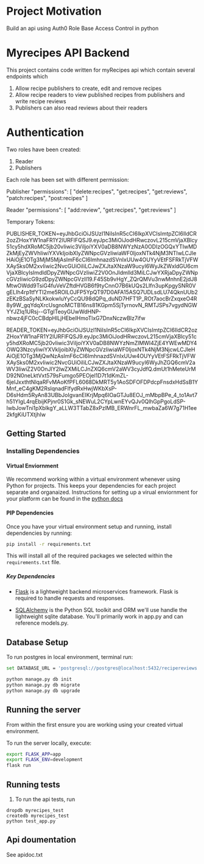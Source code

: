 # Project Motivation
Build an api using Auth0 Role Base Access Control in python

# Myrecipes API Backend
This project contains  code written for myRecipes api which contain several endpoints which 

1. Allow recipe publishers to create, edit and remove recipes
2. Allow recipe readers to view published recipes from publishers and write recipe reviews
3. Publishers can also read reviews about their readers

# Authentication
Two roles have been created:
1. Reader
2. Publishers

Each role has been set with different permission:

Publisher 
"permissions": [
    "delete:recipes",
    "get:recipes",
    "get:reviews",
    "patch:recipes",
    "post:recipes"
  ]

Reader 
  "permissions": [
    "add:review",
    "get:recipes",
    "get:reviews"
  ]

Temporary Tokens:

PUBLISHER_TOKEN=eyJhbGciOiJSUzI1NiIsInR5cCI6IkpXVCIsImtpZCI6IldCR2ozZHoxYW1naFR1Y2lURFlFQSJ9.eyJpc3MiOiJodHRwczovL215cmVjaXBlcy51cy5hdXRoMC5jb20vIiwic3ViIjoiYXV0aDB8NWYzNzA0ODIzOGQxYTIwMDZkMjEyZWVhIiwiYXVkIjoibXlyZWNpcGVzIiwiaWF0IjoxNTk4NjM3NTIwLCJleHAiOjE1OTg3MjM5MjAsImF6cCI6ImhnazdSVnIxUUw4OUYyVEtFSFRkTjVFWXAySks0M2xvIiwic2NvcGUiOiIiLCJwZXJtaXNzaW9ucyI6WyJkZWxldGU6cmVjaXBlcyIsImdldDpyZWNpcGVzIiwiZ2V0OnJldmlld3MiLCJwYXRjaDpyZWNpcGVzIiwicG9zdDpyZWNpcGVzIl19.F45Sb9vHgY_ZQrQMVu3nwMnhnE2jdJ8MtwOWdd9TsiG4fuVeVZftdHVGB6f9tyCnnO7B6kUQs2LIfn3upKpgySNR0VgELIh4rp1tfYTI2me5ROILOJFP5YpQT97D0AFA15ASQ7UDLsdLU74QknUUb2zEKzBSaSyNLKkokwIuYyCcQU98dQPq_duND7HFT1P_ROt7aocBrZxqxeO4R8y9W_gqYdqXrcUsgnoMCTB16ns81KGpm5SjTyrnovN_RMTJSPs7vgydNGWYYJZIq1URsj--GTgITeoyGUwWdHNP-nbwz4jFC0cCBdpHlLjHEbeIHmoTlxG7DnxNczwBlz7ifw


READER_TOKEN=eyJhbGciOiJSUzI1NiIsInR5cCI6IkpXVCIsImtpZCI6IldCR2ozZHoxYW1naFR1Y2lURFlFQSJ9.eyJpc3MiOiJodHRwczovL215cmVjaXBlcy51cy5hdXRoMC5jb20vIiwic3ViIjoiYXV0aDB8NWYzNmZlMWI4ZjE4YWEwMDY4OWQ3NzcyIiwiYXVkIjoibXlyZWNpcGVzIiwiaWF0IjoxNTk4NjM3NjcwLCJleHAiOjE1OTg3MjQwNzAsImF6cCI6ImhnazdSVnIxUUw4OUYyVEtFSFRkTjVFWXAySks0M2xvIiwic2NvcGUiOiIiLCJwZXJtaXNzaW9ucyI6WyJhZGQ6cmV2aWV3IiwiZ2V0OnJlY2lwZXMiLCJnZXQ6cmV2aWV3cyJdfQ.dmUt1hMeteUrMD92N0neLktVxt579sFumgo5PEOjel1D7t1dKmZL-6jelJxxthtNlqaRFvMAoKfPFL6068DkMRT5y1AoSDFOFDPdcpFnsdxHdSsB1YMnf_eC4gKM2RslqnadFIfydRxHwjWKbXsP-D6sHdm5RyAn83UBbJoIgvanEIKrjMpq6IOaGTJu8EOJ_mMbpBPe_4_to1Avt7h51YIgL4rqEbijKPjnr0S1Gk_sNEWuL2CYpLwnEYvQJv0QlhGpPgoLdSP-IwbJowTni1pXblkgY_aLLW3TTabZ8xPzlMB_ERWnrFL_mwbaZa6W7g71H1ee2kfgKiUTXtjhIw

## Getting Started

### Installing Dependencies

#### Virtual Enviornment

We recommend working within a virtual environment whenever using Python for projects. This keeps your dependencies for each project separate and organaized. Instructions for setting up a virual enviornment for your platform can be found in the [python docs](https://packaging.python.org/guides/installing-using-pip-and-virtual-environments/)


#### PIP Dependencies

Once you have your virtual environment setup and running, install dependencies by running:

```bash
pip install -r requirements.txt
```

This will install all of the required packages we selected within the `requirements.txt` file.

##### Key Dependencies

- [Flask](http://flask.pocoo.org/)  is a lightweight backend microservices framework. Flask is required to handle requests and responses.

- [SQLAlchemy](https://www.sqlalchemy.org/) is the Python SQL toolkit and ORM we'll use handle the lightweight sqlite database. You'll primarily work in app.py and can reference models.py. 


## Database Setup
To run postgres in local environment, terminal run:
```bash
set DATABASE_URL = 'postgresql://postgres@localhost:5432/recipereviews'
```

```bash
python manage.py db init
python manage.py db migrate
python manage.py db upgrade
```

## Running the server

From within the first ensure you are working using your created virtual environment.

To run the server locally, execute:

```bash
export FLASK_APP=app
export FLASK_ENV=development
flask run
```

## Running tests

1. To run the api tests, run

```
dropdb myrecipes_test
createdb myrecipes_test
python test_app.py
```
## Api doumentation
See apidoc.txt

